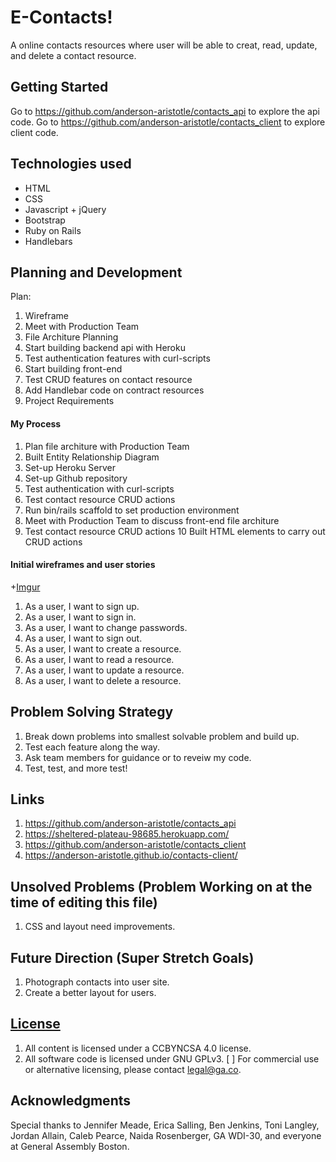 # E-Contacts!

A online contacts resources where user will be able to creat, read, update, and delete a contact resource.

## Getting Started

Go to https://github.com/anderson-aristotle/contacts_api to explore the api code.
Go to https://github.com/anderson-aristotle/contacts_client to explore client code.

## Technologies used

+ HTML
+ CSS
+ Javascript + jQuery
+ Bootstrap
+ Ruby on Rails
+ Handlebars

## Planning and Development

Plan:
1. Wireframe
2. Meet with Production Team
3. File Architure Planning
4. Start building backend api with Heroku
5. Test authentication features with curl-scripts
6. Start building front-end
7. Test CRUD features on contact resource
8. Add Handlebar code on contract resources
9. Project Requirements

#### My Process

1. Plan file architure with Production Team
2. Built Entity Relationship Diagram
3. Set-up Heroku Server
4. Set-up Github repository
5. Test authentication with curl-scripts
6. Test contact resource CRUD actions
7. Run bin/rails scaffold to set production environment
8. Meet with Production Team to discuss front-end file architure
9. Test contact resource CRUD actions
10 Built HTML elements to carry out CRUD actions

#### Initial wireframes and user stories
+[Imgur](https://i.imgur.com/QKeOmrY.jpg?1)

1. As a user, I want to sign up.
2. As a user, I want to sign in.
3. As a user, I want to change passwords.
4. As a user, I want to sign out.
5. As a user, I want to create a resource.
6. As a user, I want to read a resource.
6. As a user, I want to update a resource.
7. As a user, I want to delete a resource.

## Problem Solving Strategy

1. Break down problems into smallest solvable problem and build up.
2. Test each feature along the way.
3. Ask team members for guidance or to reveiw my code.
4. Test, test, and more test!

## Links
1. https://github.com/anderson-aristotle/contacts_api
2. https://sheltered-plateau-98685.herokuapp.com/
3. https://github.com/anderson-aristotle/contacts_client
4. https://anderson-aristotle.github.io/contacts-client/

## Unsolved Problems (Problem Working on at the time of editing this file)

1. CSS and layout need improvements.

## Future Direction (Super Stretch Goals)

1. Photograph contacts into user site.
2. Create a better layout for users.


## [License](LICENSE)

1. All content is licensed under a CC­BY­NC­SA 4.0 license.
1. All software code is licensed under GNU GPLv3. [ ] For commercial use or
    alternative licensing, please contact legal@ga.co.

## Acknowledgments

Special thanks to Jennifer Meade, Erica Salling, Ben Jenkins, Toni Langley, Jordan Allain, Caleb Pearce, Naida Rosenberger, GA WDI-30, and everyone at General Assembly Boston.
